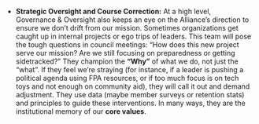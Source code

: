- **Strategic Oversight and Course Correction:** At a high level, Governance & Oversight also keeps an eye on the Alliance’s direction to ensure we don’t drift from our mission. Sometimes organizations get caught up in internal projects or ego trips of leaders. This team will pose the tough questions in council meetings: “How does this new project serve our mission? Are we still focusing on preparedness or getting sidetracked?” They champion the **“Why”** of what we do, not just the “what”. If they feel we’re straying (for instance, if a leader is pushing a political agenda using FPA resources, or if too much focus is on tech toys and not enough on community aid), they will call it out and demand adjustment. They use data (maybe member surveys or retention stats) and principles to guide these interventions. In many ways, they are the institutional memory of our **core values**.